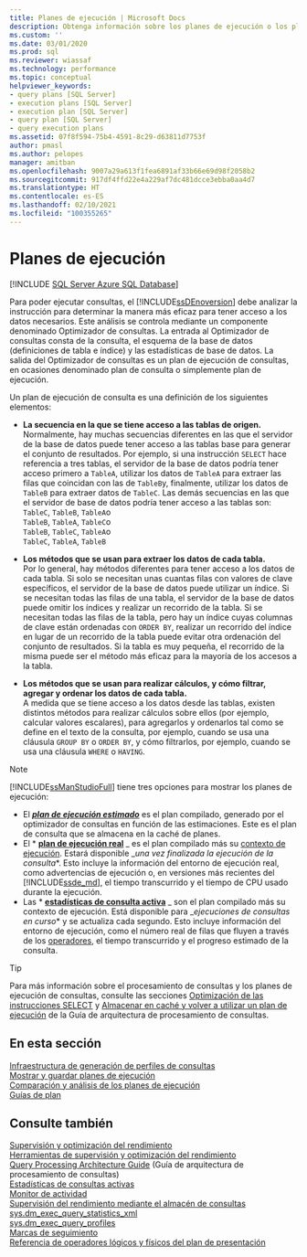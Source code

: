 ```yaml
---
title: Planes de ejecución | Microsoft Docs
description: Obtenga información sobre los planes de ejecución o los planes de consulta, los cuales crea el optimizador de consultas para que el Motor de base de datos de SQL Server ejecute consultas.
ms.custom: ''
ms.date: 03/01/2020
ms.prod: sql
ms.reviewer: wiassaf
ms.technology: performance
ms.topic: conceptual
helpviewer_keywords:
- query plans [SQL Server]
- execution plans [SQL Server]
- execution plan [SQL Server]
- query plan [SQL Server]
- query execution plans
ms.assetid: 07f8f594-75b4-4591-8c29-d63811d7753f
author: pmasl
ms.author: pelopes
manager: amitban
ms.openlocfilehash: 9007a29a613f1fea6891af33b66e69d98f2058b2
ms.sourcegitcommit: 917df4ffd22e4a229af7dc481dcce3ebba0aa4d7
ms.translationtype: HT
ms.contentlocale: es-ES
ms.lasthandoff: 02/10/2021
ms.locfileid: "100355265"
---
```

# <a name="execution-plans"></a>Planes de ejecución
[!INCLUDE [SQL Server Azure SQL Database](../../includes/applies-to-version/sql-asdb.md)]

Para poder ejecutar consultas, el [!INCLUDE[ssDEnoversion](../../includes/ssdenoversion-md.md)] debe analizar la instrucción para determinar la manera más eficaz para tener acceso a los datos necesarios. Este análisis se controla mediante un componente denominado Optimizador de consultas. La entrada al Optimizador de consultas consta de la consulta, el esquema de la base de datos (definiciones de tabla e índice) y las estadísticas de base de datos. La salida del Optimizador de consultas es un plan de ejecución de consultas, en ocasiones denominado plan de consulta o simplemente plan de ejecución.   

Un plan de ejecución de consulta es una definición de los siguientes elementos: 

- **La secuencia en la que se tiene acceso a las tablas de origen.**  
  Normalmente, hay muchas secuencias diferentes en las que el servidor de la base de datos puede tener acceso a las tablas base para generar el conjunto de resultados. Por ejemplo, si una instrucción `SELECT` hace referencia a tres tablas, el servidor de la base de datos podría tener acceso primero a `TableA`, utilizar los datos de `TableA` para extraer las filas que coincidan con las de `TableB`y, finalmente, utilizar los datos de `TableB` para extraer datos de `TableC`. Las demás secuencias en las que el servidor de base de datos podría tener acceso a las tablas son:  
  `TableC`, `TableB`, `TableA`o  
  `TableB`, `TableA`, `TableC`o  
  `TableB`, `TableC`, `TableA`o  
  `TableC`, `TableA`, `TableB`  

- **Los métodos que se usan para extraer los datos de cada tabla.**  
  Por lo general, hay métodos diferentes para tener acceso a los datos de cada tabla. Si solo se necesitan unas cuantas filas con valores de clave específicos, el servidor de la base de datos puede utilizar un índice. Si se necesitan todas las filas de una tabla, el servidor de la base de datos puede omitir los índices y realizar un recorrido de la tabla. Si se necesitan todas las filas de la tabla, pero hay un índice cuyas columnas de clave están ordenadas con `ORDER BY`, realizar un recorrido del índice en lugar de un recorrido de la tabla puede evitar otra ordenación del conjunto de resultados. Si la tabla es muy pequeña, el recorrido de la misma puede ser el método más eficaz para la mayoría de los accesos a la tabla.
  
- **Los métodos que se usan para realizar cálculos, y cómo filtrar, agregar y ordenar los datos de cada tabla.**  
  A medida que se tiene acceso a los datos desde las tablas, existen distintos métodos para realizar cálculos sobre ellos (por ejemplo, calcular valores escalares), para agregarlos y ordenarlos tal como se define en el texto de la consulta, por ejemplo, cuando se usa una cláusula `GROUP BY` o `ORDER BY`, y cómo filtrarlos, por ejemplo, cuando se usa una cláusula `WHERE` o `HAVING`.

> [!NOTE]
> [!INCLUDE[ssManStudioFull](../../includes/ssmanstudiofull-md.md)] tiene tres opciones para mostrar los planes de ejecución:        
> -  El ***[plan de ejecución estimado](../../relational-databases/performance/display-the-estimated-execution-plan.md)*** es el plan compilado, generado por el optimizador de consultas en función de las estimaciones. Este es el plan de consulta que se almacena en la caché de planes.        
> -  El * **[plan de ejecución real](../../relational-databases/performance/display-an-actual-execution-plan.md)** _ es el plan compilado más su [contexto de ejecución](../../relational-databases/query-processing-architecture-guide.md#execution-plan-caching-and-reuse). Estará disponible _*una vez finalizada la ejecución de la consulta**. Esto incluye la información del entorno de ejecución real, como advertencias de ejecución o, en versiones más recientes del [!INCLUDE[ssde_md](../../includes/ssde_md.md)], el tiempo transcurrido y el tiempo de CPU usado durante la ejecución.         
> -  Las * **[estadísticas de consulta activa](../../relational-databases/performance/live-query-statistics.md)** _ son el plan compilado más su contexto de ejecución. Está disponible para _*ejecuciones de consultas en curso** y se actualiza cada segundo. Esto incluye información del entorno de ejecución, como el número real de filas que fluyen a través de los [operadores](../../relational-databases/showplan-logical-and-physical-operators-reference.md), el tiempo transcurrido y el progreso estimado de la consulta.

> [!TIP]
> Para más información sobre el procesamiento de consultas y los planes de ejecución de consultas, consulte las secciones [Optimización de las instrucciones SELECT](../../relational-databases/query-processing-architecture-guide.md#optimizing-select-statements) y [Almacenar en caché y volver a utilizar un plan de ejecución](../../relational-databases/query-processing-architecture-guide.md#execution-plan-caching-and-reuse) de la Guía de arquitectura de procesamiento de consultas.

## <a name="in-this-section"></a>En esta sección  
[Infraestructura de generación de perfiles de consultas](../../relational-databases/performance/query-profiling-infrastructure.md)     
[Mostrar y guardar planes de ejecución](../../relational-databases/performance/display-and-save-execution-plans.md)     
[Comparación y análisis de los planes de ejecución](../../relational-databases/performance/compare-and-analyze-execution-plans.md)     
[Guías de plan](../../relational-databases/performance/plan-guides.md)     

## <a name="see-also"></a>Consulte también  
[Supervisión y optimización del rendimiento](../../relational-databases/performance/monitor-and-tune-for-performance.md)     
[Herramientas de supervisión y optimización del rendimiento](../../relational-databases/performance/performance-monitoring-and-tuning-tools.md)     
[Query Processing Architecture Guide](../../relational-databases/query-processing-architecture-guide.md)   (Guía de arquitectura de procesamiento de consultas)  
[Estadísticas de consultas activas](../../relational-databases/performance/live-query-statistics.md)     
[Monitor de actividad](../../relational-databases/performance-monitor/activity-monitor.md)     
[Supervisión del rendimiento mediante el almacén de consultas](../../relational-databases/performance/monitoring-performance-by-using-the-query-store.md)     
[sys.dm_exec_query_statistics_xml](../../relational-databases/system-dynamic-management-views/sys-dm-exec-query-statistics-xml-transact-sql.md)     
[sys.dm_exec_query_profiles](../../relational-databases/system-dynamic-management-views/sys-dm-exec-query-profiles-transact-sql.md)     
[Marcas de seguimiento](../../t-sql/database-console-commands/dbcc-traceon-trace-flags-transact-sql.md)    
[Referencia de operadores lógicos y físicos del plan de presentación](../../relational-databases/showplan-logical-and-physical-operators-reference.md)
